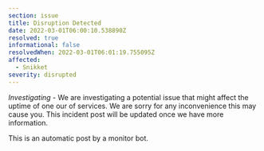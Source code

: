 ```yaml
---
section: issue
title: Disruption Detected
date: 2022-03-01T06:00:10.538890Z
resolved: true
informational: false
resolvedWhen: 2022-03-01T06:01:19.755095Z
affected:
  - Snikket
severity: disrupted
---
```

*Investigating* - We are investigating a potential issue that might affect the uptime of one our of services. We are sorry for any inconvenience this may cause you. This incident post will be updated once we have more information.

This is an automatic post by a monitor bot.
        